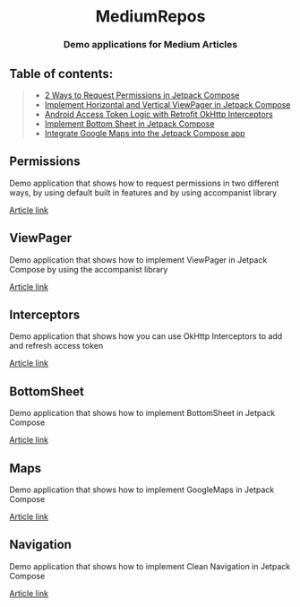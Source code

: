 <h1 align="center">MediumRepos</h1>

<h3 align="center">Demo applications for Medium Articles</h3>

## Table of contents:
> * [2 Ways to Request Permissions in Jetpack Compose](#permissions)
> * [Implement Horizontal and Vertical ViewPager in Jetpack Compose](#viewpager)
> * [Android Access Token Logic with Retrofit OkHttp Interceptors](#interceptors)
> * [Implement Bottom Sheet in Jetpack Compose](#bottomsheet)
> * [Integrate Google Maps into the Jetpack Compose app](#maps)


## Permissions

Demo application that shows how to request permissions in two different ways, by using default built in features and by using accompanist library

[Article link](https://medium.com/@igorstevanovic99/jetpack-compose-request-permissions-in-two-ways-fd81c4a702c)

## ViewPager

Demo application that shows how to implement ViewPager in Jetpack Compose by using the accompanist library

[Article link](https://betterprogramming.pub/implement-horizontal-and-vertical-viewpager-in-jetpack-compose-a7a91f2ac746)

## Interceptors

Demo application that shows how you can use OkHttp Interceptors to add and refresh access token

[Article link](https://betterprogramming.pub/android-access-token-logic-with-retrofit-okhttp-interceptors-740ea48547a0)

## BottomSheet

Demo application that shows how to implement BottomSheet in Jetpack Compose

[Article link](https://betterprogramming.pub/implement-bottom-sheet-in-jetpack-compose-d6472e8eaf2e)

## Maps

Demo application that shows how to implement GoogleMaps in Jetpack Compose

[Article link]()

## Navigation

Demo application that shows how to implement Clean Navigation in Jetpack Compose

[Article link]()
